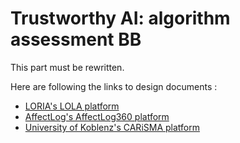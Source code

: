 # Trustworthy AI: algorithm assessment BB

This part must be rewritten.

Here are following the links to design documents :

- [LORIA's LOLA platform](lola/design-document-LORIA.md)
- [AffectLog's AffectLog360 platform](affectlog/design-document-AffectLog.markdown)
- [University of Koblenz's CARiSMA platform](carisma/design-document-carisma.md)

<!--In the dynamic world of AI, LORIA and Affectlog's Trustworthy AI Assessment initiative is central to fostering trust and transparency. This program integrates two sophisticated and complementary platforms — LORIA's audit platform for data and algorithms and Affectlog's safety assessment platform. 

These platforms improve the transparency and safety of AI technologies, which are critical for stakeholders in the education, healthcare and technology sectors.
By providing detailed insights and safety assessments, they set a new standard for trust and ethical AI use.

These two platforms are described respectively :

- LORIA's LOLA platform : [here](https://github.com/Prometheus-X-association/t-ai/blob/loria/README.md)
- AffectLog AfectLog360 platform: [here](https://github.com/Prometheus-X-association/t-ai/blob/AffectLog360-dd/README.md)

This approach is supplemented by an approach developed by Fraunhofer ISST and University of Koblenz that implements automated analyses of software models and AI trustworthiness indicators with respect to the aspects explainability, data security, privacy, and fairness.
More specifically, it is planned to develop a new approach to create compliance documents that are required by AI providers to fulfill documentation obligations as defined in EU's AI Act. A second contribution is an approach that allows for the assessment of AI enabled systems regarding AI specific security issues as identified by the "Open Worldwide Application Security Project (OWASP)" community by using models of those systems.
-->
